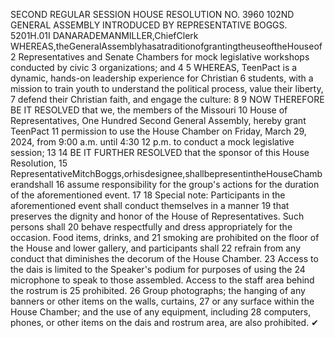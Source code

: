 SECOND REGULAR SESSION
HOUSE RESOLUTION NO. 3960
102ND GENERAL ASSEMBLY
INTRODUCED BY REPRESENTATIVE BOGGS.
5201H.01I DANARADEMANMILLER,ChiefClerk
WHEREAS,theGeneralAssemblyhasatraditionofgrantingtheuseoftheHouseof
2 Representatives and Senate Chambers for mock legislative workshops conducted by civic
3 organizations; and
4
5 WHEREAS, TeenPact is a dynamic, hands-on leadership experience for Christian
6 students, with a mission to train youth to understand the political process, value their liberty,
7 defend their Christian faith, and engage the culture:
8
9 NOW THEREFORE BE IT RESOLVED that we, the members of the Missouri
10 House of Representatives, One Hundred Second General Assembly, hereby grant TeenPact
11 permission to use the House Chamber on Friday, March 29, 2024, from 9:00 a.m. until 4:30
12 p.m. to conduct a mock legislative session;
13
14 BE IT FURTHER RESOLVED that the sponsor of this House Resolution,
15 RepresentativeMitchBoggs,orhisdesignee,shallbepresentintheHouseChamberandshall
16 assume responsibility for the group's actions for the duration of the aforementioned event.
17
18 Special note: Participants in the aforementioned event shall conduct themselves in a manner
19 that preserves the dignity and honor of the House of Representatives. Such persons shall
20 behave respectfully and dress appropriately for the occasion. Food items, drinks, and
21 smoking are prohibited on the floor of the House and lower gallery, and participants shall
22 refrain from any conduct that diminishes the decorum of the House Chamber.
23 Access to the dais is limited to the Speaker's podium for purposes of using the
24 microphone to speak to those assembled. Access to the staff area behind the rostrum is
25 prohibited.
26 Group photographs; the hanging of any banners or other items on the walls, curtains,
27 or any surface within the House Chamber; and the use of any equipment, including
28 computers, phones, or other items on the dais and rostrum area, are also prohibited.
✔